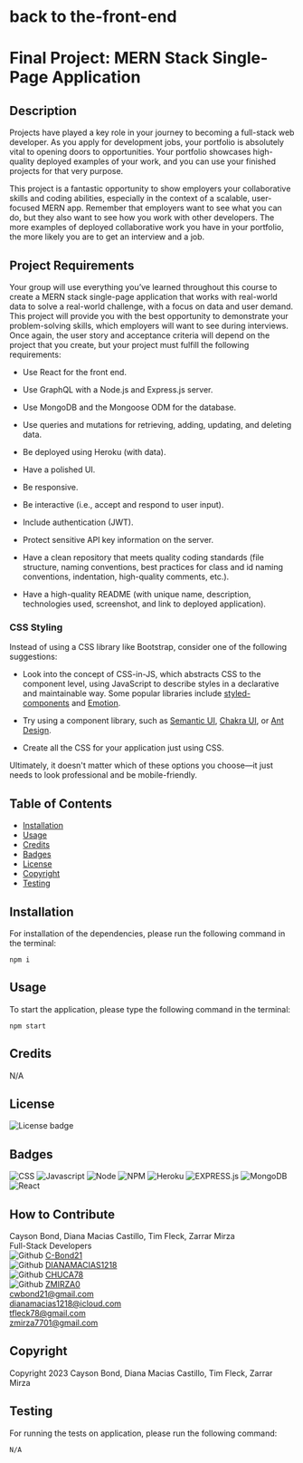 # back to the-front-end

# Final Project: MERN Stack Single-Page Application

## Description

Projects have played a key role in your journey to becoming a full-stack web developer. As you apply for development jobs, your portfolio is absolutely vital to opening doors to opportunities. Your portfolio showcases high-quality deployed examples of your work, and you can use your finished projects for that very purpose.

This project is a fantastic opportunity to show employers your collaborative skills and coding abilities, especially in the context of a scalable, user-focused MERN app. Remember that employers want to see what you can do, but they also want to see how you work with other developers. The more examples of deployed collaborative work you have in your portfolio, the more likely you are to get an interview and a job.

## Project Requirements

Your group will use everything you’ve learned throughout this course to create a MERN stack single-page application that works with real-world data to solve a real-world challenge, with a focus on data and user demand. This project will provide you with the best opportunity to demonstrate your problem-solving skills, which employers will want to see during interviews. Once again, the user story and acceptance criteria will depend on the project that you create, but your project must fulfill the following requirements:

- Use React for the front end.

- Use GraphQL with a Node.js and Express.js server.

- Use MongoDB and the Mongoose ODM for the database.

- Use queries and mutations for retrieving, adding, updating, and deleting data.

- Be deployed using Heroku (with data).

- Have a polished UI.

- Be responsive.

- Be interactive (i.e., accept and respond to user input).

- Include authentication (JWT).

- Protect sensitive API key information on the server.

- Have a clean repository that meets quality coding standards (file structure, naming conventions, best practices for class and id naming conventions, indentation, high-quality comments, etc.).

- Have a high-quality README (with unique name, description, technologies used, screenshot, and link to deployed application).

### CSS Styling

Instead of using a CSS library like Bootstrap, consider one of the following suggestions:

- Look into the concept of CSS-in-JS, which abstracts CSS to the component level, using JavaScript to describe styles in a declarative and maintainable way. Some popular libraries include [styled-components](https://styled-components.com/) and [Emotion](https://emotion.sh/docs/introduction).

- Try using a component library, such as [Semantic UI](https://semantic-ui.com/), [Chakra UI](https://chakra-ui.com/), or [Ant Design](https://ant.design/).

- Create all the CSS for your application just using CSS.

Ultimately, it doesn't matter which of these options you choose&mdash;it just needs to look professional and be mobile-friendly.

## Table of Contents

- [Installation](#installation)
- [Usage](#usage)
- [Credits](#credits)
- [Badges](#badges)
- [License](#license)
- [Copyright](#copyright)
- [Testing](#testing)

## Installation

For installation of the dependencies, please run the following command in the terminal:

```
npm i
```

## Usage

To start the application, please type the following command in the terminal:

```
npm start
```

## Credits

N/A

## License

![License badge](https://img.shields.io/badge/license-MIT-blue.svg)

## Badges

![CSS](https://img.shields.io/badge/CSS3-1572B6?style=for-the-badge&logo=css3&logoColor=white)
![Javascript](https://img.shields.io/badge/JavaScript-323330?style=for-the-badge&logo=javascript&logoColor=F7DF1E)
![Node](https://img.shields.io/badge/Node.js-43853D?style=for-the-badge&logo=node.js&logoColor=white)
![NPM](https://img.shields.io/badge/npm-yellow?style=for-the-badge&logo=NPM)
![Heroku](https://img.shields.io/badge/Heroku-purple?style=for-the-badge&logo=heroku)
![EXPRESS.js](https://img.shields.io/badge/express-JS-yellow?style=for-the-badge&logo=experts-exchange)
![MongoDB](https://img.shields.io/badge/MongoDB-4EA94B?style=for-the-badge&logo=mongodb&logoColor=white)
![React](https://img.shields.io/badge/React-20232A?style=for-the-badge&logo=react&logoColor=61DAFB)

## How to Contribute

Cayson Bond, Diana Macias Castillo, Tim Fleck, Zarrar Mirza<br />
Full-Stack Developers<br />
![Github](https://img.shields.io/badge/GitHub-100000?style=for-the-badge&logo=github&logoColor=white) [C-Bond21](https://github.com/C-Bond21)<br />
![Github](https://img.shields.io/badge/GitHub-100000?style=for-the-badge&logo=github&logoColor=white) [DIANAMACIAS1218](https://github.com/dianamacias1218)<br />
![Github](https://img.shields.io/badge/GitHub-100000?style=for-the-badge&logo=github&logoColor=white) [CHUCA78](https://github.com/Chuca78)<br />
![Github](https://img.shields.io/badge/GitHub-100000?style=for-the-badge&logo=github&logoColor=white) [ZMIRZA0](https://github.com/zmirza0)<br />
cwbond21@gmail.com<br />
dianamacias1218@icloud.com<br />
tfleck78@gmail.com<br />
zmirza7701@gmail.com<br />

## Copyright

Copyright 2023 Cayson Bond, Diana Macias Castillo, Tim Fleck, Zarrar Mirza

## Testing

For running the tests on application, please run the following command:

```
N/A
```
